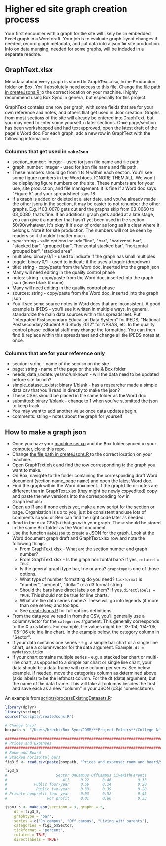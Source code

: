 # Higher ed site graph creation process

Your first encounter with a graph for the site will likely be an embedded Excel graph in a Word draft. Your job is to evaluate graph layout changes if needed, record graph metadata, and put data into a json for site production. Info on data munging, needed for some graphs, will be included in a separate readme.

## GraphText.xlsx
Metadata about every graph is stored in GraphText.xlsx, in the Production folder on Box. You'll absolutely need access to this file. Change [the file path in createJsons.R ](https://github.com/UrbanInstitute/ed-data/blob/master/scripts/createJsons.R#L9) to the correct location on your machine. I highly recommend using Box Sync in general, but especially for this project.

GraphText contains one row per graph, with some fields that are for your own reference and notes, and others that get used in Json creation. Graphs from most sections of the site will already be entered into GraphText, but you may need to enter some yourself in later sections. Once page/section has been workshopped and had text approved, open the latest draft of the page's Word doc. For each graph, add a new row in GraphText with the following information:

### Columns that get used in `makeJson`
* section_number: integer - used for json file name and file path
* graph_number: integer - used for json file name and file path.
 * These numbers should go from 1 to N within each section. You'll see some figure numbers in the Word docs. IGNORE THEM ALL. We won't be displaying figure numbers on the site. These numbers are for your use, site production, and file management. It is fine if a Word doc says "Figure 5" and your spreadsheet says 18.
 * If a graph is added or deleted at a later date, and you've already made the other jsons in the section, it may be easier to not renumber the other graphs. E.g. if 03_0070 gets cut and the graphs skip from 03_0060 to 03_0080, that's fine. If an additional graph gets added at a late stage, you can give it a number that hasn't yet been used in the section - 50/90/whatever. It's okay if it's out of order as long as it's clear where it belongs. Note it for site production. The numbers will not be seen by readers so it shouldn't matter much.
* type: string - valid options include "line", "bar", "horizontal bar", "stacked bar", "grouped bar", "horizontal stacked bar", "horizontal grouped bar", "stacked area"
* multiples: binary 0/1 - used to indicate if the graph has small multiples
* toggle: binary 0/1 - used to indicate if the uses a toggle (dropdown)
* title: string - copy/paste from the Word doc, inserted into the graph json
 * Many will need editing in the quality control phase
* notes: string - copy/paste from the Word doc, inserted into the graph json (leave blank if none)
 * Many will need editing in the quality control phase
* sources: string - copy/paste from the Word doc, inserted into the graph json
 * You'll see some source notes in Word docs that are inconsistent. A good example is IPEDS - you'll see it written in multiple ways. In general, standardize the main data sources within this spreadsheet. Put "Integrated Postsecondary Education Data System" for IPEDS, "National Postsecondary Student Aid Study 2012" for NPSAS, etc. In the quality control phase, editorial staff may change the formatting. You can then find & replace within this spreadsheet and change all the IPEDS notes at once.

### Columns that are for your reference only
* section: string - name of the section on the site
* page: string - name of the page on the site & Box folder
* needs_data_update: yes/no/unknown - will the data need to be updated before site launch?
* simple_dataset_exists: binary 1/blank - has a researcher made a simple data csv that you'll read in directly to make the json?
 * These CSVs should be placed in the same folder as the Word doc
* submitted: binary 1/blank - change to 1 when you've submitted the json to keep track
 * You may want to add another value once data updates begin.
* comments: string - notes about the graph for yourself

## How to make a graph json
* Once you have your [machine set up](setup.md) and the Box folder synced to your computer, clone this repo.
* Change [the file path in createJsons.R ](https://github.com/UrbanInstitute/ed-data/blob/master/scripts/createJsons.R#L9) to the correct location on your machine.
* Open GraphText.xlsx and find the row corresponding to the graph you want to make.
* On Box, navigate to the folder containing the corresponding draft Word document (section name_page name) and open the latest Word doc.
* Find the graph within the Word document. If the graph title or notes are different than in GraphText.xlsx (they might be newly copyedited) copy and paste the new versions into the corresponding row in GraphText.xlsx
* Open up R and if none exists yet, make a new script for the section or page. Organization is up to you, just be consistent and use lots of comments so you or Ben can find the right code later as needed.
* Read in the data CSV(s) that go with your graph. These should be stored in the same Box folder as the Word document.
* Use the function `makeJson` to create a JSON for the graph. Look at the Word document graph draft and GraphText.xlsx row and note the following things:
	* From GraphText.xlsx - What are the section number and graph number? 
	* From GraphText.xlsx - Is the graph horizontal bars? If yes, `rotated = TRUE`
	* Is the general graph type bar, line or area? `graphtype` is one of those options.
	* What type of number formatting do you need? `tickformat` is "number", "percent", "dollar" or a d3.format string.
	* Should the bars have direct labels on them? If yes, `directlabels = TRUE`. This should not be true for line charts.
	* What are the data series names? These will go into legends (if more than one series) and tooltips.
	* See [createJsons.R](https://github.com/UrbanInstitute/ed-data/blob/master/scripts/createJsons.R) for full options definitions.
* From the data you've read in from the CSV, you'll generally use a column/vector for the `categories` argument. This generally corresponds to the X axis labels. For example, the values might be '03-'04, '04-'05, '05-'06 etc in a line chart. In the example below, the category column in "Sector".
* If your data contains one series - e.g. a simple bar chart or a single line chart, use a column/vector for the data argument. Example: `dt = mydata$tuition`
* If your chart contains multiple series - e.g. a stacked bar chart or multi-line chart, as opposed to a simple bar chart or single line chart, your data should be a data frame with one column per series. See below example. If needed, move the categories column as determined above (axis labels) to be the leftmost column. For the dt (data) argument, but the name of the data frame. This will take all columns besides the first and save each as a new "column" in your JSON (c3.js nomenclature).


An example from [scripts/processExistingDatasets.R](scripts/processExistingDatasets.R):
```R
library(dplyr)
library(stringr)
source("scripts/createJsons.R")

# Change this!
boxpath <- "/Users/hrecht/Box Sync/COMM/**Project Folders**/College Affordability (Lumina) Project/**Production/"

########################################################################################################
# Prices and Expenses
########################################################################################################
# Room and Board
# Stacked horizontal bars
fig3_5 <- read.csv(paste(boxpath, "Prices and expenses_room and board/Section3_LivingArrangementofFTUG.csv", sep = ""), stringsAsFactors = F)

fig3_5
#                      Sector OnCampus OffCampus LiveWithParents
#                         All     0.22      0.46            0.33
#            Public four-year     0.56      0.24            0.20
#             Public two-year     0.33      0.39            0.28
# Private nonprofit four-year     0.03      0.52            0.45
#                  For profit     0.01      0.66            0.33

json3_5 <- makeJson(sectionn = 3, graphn = 5, 
	dt = fig3_5, 
	graphtype = "bar", 
	series = c("On campus", "Off campus", "Living with parents"), 
	categories = fig3_5$Sector, 
	tickformat = "percent", 
	rotated = TRUE, 
	directlabels = TRUE)
```